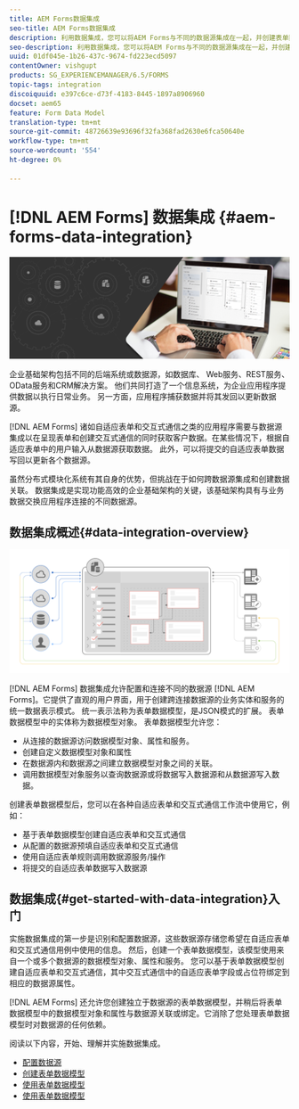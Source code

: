 ```yaml
---
title: AEM Forms数据集成
seo-title: AEM Forms数据集成
description: 利用数据集成，您可以将AEM Forms与不同的数据源集成在一起，并创建表单数据模型以创建和使用自适应表单和交互式通信。
seo-description: 利用数据集成，您可以将AEM Forms与不同的数据源集成在一起，并创建表单数据模型以创建和使用自适应表单和交互式通信。
uuid: 01df045e-1b26-437c-9674-fd223ecd5097
contentOwner: vishgupt
products: SG_EXPERIENCEMANAGER/6.5/FORMS
topic-tags: integration
discoiquuid: e397c6ce-d73f-4183-8445-1897a8906960
docset: aem65
feature: Form Data Model
translation-type: tm+mt
source-git-commit: 48726639e93696f32fa368fad2630e6fca50640e
workflow-type: tm+mt
source-wordcount: '554'
ht-degree: 0%

---
```



# [!DNL AEM Forms] 数据集成  {#aem-forms-data-integration}

![](do-not-localize/data-integeration.png)

企业基础架构包括不同的后端系统或数据源，如数据库、 Web服务、REST服务、OData服务和CRM解决方案。 他们共同打造了一个信息系统，为企业应用程序提供数据以执行日常业务。 另一方面，应用程序捕获数据并将其发回以更新数据源。

[!DNL AEM Forms] 诸如自适应表单和交互式通信之类的应用程序需要与数据源集成以在呈现表单和创建交互式通信的同时获取客户数据。在某些情况下，根据自适应表单中的用户输入从数据源获取数据。 此外，可以将提交的自适应表单数据写回以更新各个数据源。

虽然分布式模块化系统有其自身的优势，但挑战在于如何跨数据源集成和创建数据关联。 数据集成是实现功能高效的企业基础架构的关键，该基础架构具有与业务数据交换应用程序连接的不同数据源。

## 数据集成概述{#data-integration-overview}

![aem-forms-data-integration](assets/aem-forms-data-integeration.png)

[!DNL AEM Forms] 数据集成允许配置和连接不同的数据源 [!DNL AEM Forms]。它提供了直观的用户界面，用于创建跨连接数据源的业务实体和服务的统一数据表示模式。 统一表示法称为表单数据模型，是JSON模式的扩展。 表单数据模型中的实体称为数据模型对象。 表单数据模型允许您：

* 从连接的数据源访问数据模型对象、属性和服务。
* 创建自定义数据模型对象和属性
* 在数据源内和数据源之间建立数据模型对象之间的关联。
* 调用数据模型对象服务以查询数据源或将数据写入数据源和从数据源写入数据。

创建表单数据模型后，您可以在各种自适应表单和交互式通信工作流中使用它，例如：

* 基于表单数据模型创建自适应表单和交互式通信
* 从配置的数据源预填自适应表单和交互式通信
* 使用自适应表单规则调用数据源服务/操作
* 将提交的自适应表单数据写入数据源

## 数据集成{#get-started-with-data-integration}入门

实施数据集成的第一步是识别和配置数据源，这些数据源存储您希望在自适应表单和交互式通信用例中使用的信息。 然后，创建一个表单数据模型，该模型使用来自一个或多个数据源的数据模型对象、属性和服务。 您可以基于表单数据模型创建自适应表单和交互式通信，其中交互式通信中的自适应表单字段或占位符绑定到相应的数据源属性。

[!DNL AEM Forms] 还允许您创建独立于数据源的表单数据模型，并稍后将表单数据模型中的数据模型对象和属性与数据源关联或绑定。它消除了您处理表单数据模型时对数据源的任何依赖。

阅读以下内容，开始、理解并实施数据集成。

* [配置数据源](../../forms/using/configure-data-sources.md)
* [创建表单数据模型](../../forms/using/create-form-data-models.md)
* [使用表单数据模型](../../forms/using/work-with-form-data-model.md)
* [使用表单数据模型](../../forms/using/using-form-data-model.md)

